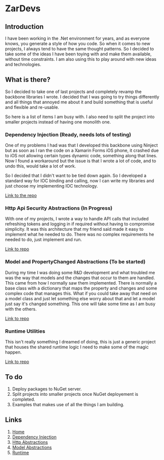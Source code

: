 # ZarDevs

## Introduction

I have been working in the .Net environment for years, and as everyone knows, you generate a style of how you code. So when it comes to new projects, I always tend to have the same thought patterns. So I decided to take some of the ideas I have been toying with and make them available, without time constraints. I am also using this to play around with new ideas and technologies.

## What is there?

So I decided to take one of last projects and completely revamp the backbone libraries I wrote. I decided that I was going to try things differently and all things that annoyed me about it and build something that is useful and flexible and re-usable.

So here is a list of items I am busy with. I also need to split the project into smaller projects instead of having one monolith one.

### Dependency Injection (Ready, needs lots of testing)

One of my problems I had was that I developed this backbone using Ninject but as soon as I ran the code on a Xamarin Forms iOS phone, it crashed due to iOS not allowing certain types dynamic code, something along that lines. Now I found a workaround but the issue is that I wrote a lot of code, and to undo this, would take a lot of work.

So I decided that I didn't want to be tied down again. So I developed a standard way for IOC binding and calling, now I can write my libraries and just choose my implementing IOC technology.

[Link to the repo](./Dependency)

### Http Api Security Abstractions (In Progress)

With one of my projects, I wrote a way to handle API calls that included refreshing tokens and logging in if required without having to compromise simplicity. It was this architecture that my friend said made it easy to implement what he needed to do. There was no complex requirements he needed to do, just implement and run.

[Link to repo](./Http)

### Model and PropertyChanged Abstractions (To be started)

During my time I was doing some R&D development and what troubled me was the way that models and the changes that occur to them are handled. This came from how I normally saw them implemented. There is normally a base class with a dictionary that maps the property and changes and some complex code that manages this. What if you could take away that need on a model class and just let something else worry about that and let a model just say it's changed something. This one will take some time as I am busy with the others.

[Link to repo](./Models)

### Runtime Utilities

This isn't really something I dreamed of doing, this is just a generic project that houses the shared runtime logic I need to make some of the magic happen.

[Link to repo](./Runtime)

## To do

1. Deploy packages to NuGet server.
1. Split projects into smaller projects once NuGet deployement is completed.
1. Examples that makes use of all the things I am building.

## Links

1. [Home](./README.md)
1. [Dependency Injection](./Dependency/README.md)
1. [Http Abstractions](./Http/README.md)
1. [Model Abstractions](./Models/README.md)
1. [Runtime](./Runtime/README.md)
